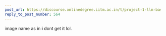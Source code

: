 ```yaml
---
post_url: https://discourse.onlinedegree.iitm.ac.in/t/project-1-llm-based-automation-agent-discussion-thread-tds-jan-2025/164277/566
reply_to_post_number: 564
---
```

image name as in i dont get it lol.